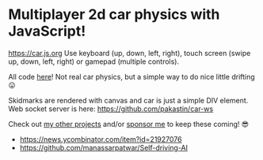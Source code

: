 # Multiplayer 2d car physics with JavaScript!

https://car.js.org
Use keyboard (up, down, left, right), touch screen (swipe up, down, left, right) or gamepad (multiple controls).

All code [here](https://github.com/pakastin/car/blob/master/car.js)! Not real car physics, but a simple way to do nice little drifting 😛

Skidmarks are rendered with canvas and car is just a simple DIV element. Web socket server is here: https://github.com/pakastin/car-ws

Check out [my other projects](https://github.com/pakastin) and/or [sponsor me](https://github.com/sponsors/pakastin) to keep these coming! 😎

- https://news.ycombinator.com/item?id=21927076
- https://github.com/manassarpatwar/Self-driving-AI
